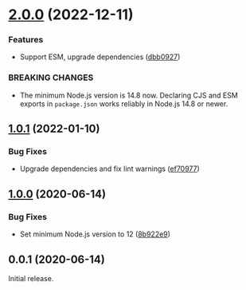 # [2.0.0](https://github.com/prantlf/graphviz-cli/compare/v1.0.1...v2.0.0) (2022-12-11)


### Features

* Support ESM, upgrade dependencies ([dbb0927](https://github.com/prantlf/graphviz-cli/commit/dbb09277072a7ec80fe195c25895aec117e8ce19))


### BREAKING CHANGES

* The minimum Node.js version is 14.8 now. Declaring CJS and ESM exports in `package.json` works reliably in Node.js 14.8 or newer.

## [1.0.1](https://github.com/prantlf/graphviz-cli/compare/v1.0.0...v1.0.1) (2022-01-10)

### Bug Fixes

* Upgrade dependencies and fix lint warnings ([ef70977](https://github.com/prantlf/graphviz-cli/commit/ef7097742cc2199c7b825567d9966d28a27f85a7))

## [1.0.0](https://github.com/prantlf/graphviz-cli/compare/v0.0.1...v1.0.0) (2020-06-14)

### Bug Fixes

* Set minimum Node.js version to 12 ([8b922e9](https://github.com/prantlf/graphviz-cli/commit/8b922e9fd9fbf6f9c433a4c2ca23f0a12c15ed6c))

## 0.0.1 (2020-06-14)

Initial release.
